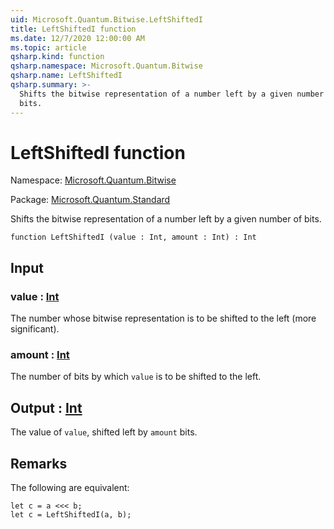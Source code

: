 ```yaml
---
uid: Microsoft.Quantum.Bitwise.LeftShiftedI
title: LeftShiftedI function
ms.date: 12/7/2020 12:00:00 AM
ms.topic: article
qsharp.kind: function
qsharp.namespace: Microsoft.Quantum.Bitwise
qsharp.name: LeftShiftedI
qsharp.summary: >-
  Shifts the bitwise representation of a number left by a given number of
  bits.
---
```


# LeftShiftedI function

Namespace: [Microsoft.Quantum.Bitwise](xref:Microsoft.Quantum.Bitwise)

Package: [Microsoft.Quantum.Standard](https://nuget.org/packages/Microsoft.Quantum.Standard)


Shifts the bitwise representation of a number left by a given number ofbits.

```qsharp
function LeftShiftedI (value : Int, amount : Int) : Int
```


## Input

### value : [Int](xref:microsoft.quantum.lang-ref.int)

The number whose bitwise representation is to be shifted to the left(more significant).


### amount : [Int](xref:microsoft.quantum.lang-ref.int)

The number of bits by which `value` is to be shifted to the left.



## Output : [Int](xref:microsoft.quantum.lang-ref.int)

The value of `value`, shifted left by `amount` bits.

## Remarks

The following are equivalent:```Q#let c = a <<< b;let c = LeftShiftedI(a, b);```